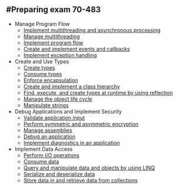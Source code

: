 #Preparing exam 70-483
---


* Manage Program Flow
	* [Implement multithreading and asynchronous processing](./manage-program-flow/implement-multithreading-and-asynchronous-processing/)
	* [Manage multithreading](./manage-program-flow/manage-multithreading/)
	* [Implement program flow](./manage-program-flow/implement-program-flow/)
	* [Create and implement events and callbacks](./manage-program-flow/create-and-implement-events-and-callbacks/)
	* [Implement exception handling](./manage-program-flow/implement-exception-handling/)
* Create and Use Types
	* [Create types](./create-and-use-types/create-types/)
	* [Consume types](./create-and-use-types/consume-types/)
	* [Enforce encapsulation](./create-and-use-types/enforce-encapsulation/)
	* [Create and implement a class hierarchy](./create-and-use-types/create-and-implement-a-class-hierarchy/)
	* [Find, execute, and create types at runtime by using reflection](./create-and-use-types/find-execute-and-create-types-at-runtime-by-reflection/)
	* [Manage the object life cycle](./create-and-use-types/manage-object-lifecycle/)
	* [Manipulate strings](./create-and-use-types/manipulate-strings/)
* Debug Applications and Implement Security
	* [Validate application input](./debug-applications-and-implement-security/validate-application-input/)
	* [Perform symmetric and asymmetric encryption](./debug-applications-and-implement-security/perform-symmetric-and-asymmetric-encryption/)
	* [Manage assemblies](./debug-applications-and-implement-security/manage-assemblies/)
	* [Debug an application](./debug-applications-and-implement-security/debug-an-application/)
	* [Implement diagnostics in an application](./debug-applications-and-implement-security/implement-diagnostics-in-an-application/)
* Implement Data Access
	* [Perform I/O operations](./implement-data-access/perform-io-operations/)
	* [Consume data](./implement-data-access/consume-data/)
	* [Query and manipulate data and objects by using LINQ](./implement-data-access/query-and-manipulate-data-and-objects-by-using-linq/)
	* [Serialize and deserialize data](./implement-data-access/serialize-and-deserialize-data/)
	* [Store data in and retrieve data from collections](./implement-data-access/store-data-in-and-retrieve-data-from-collections/)

